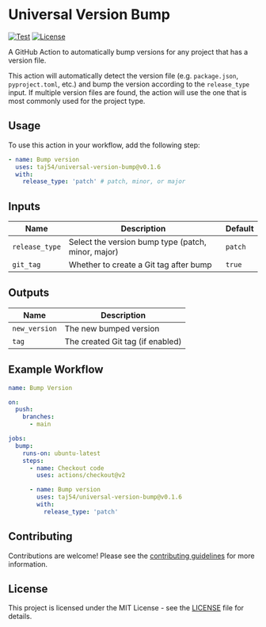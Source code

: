 # Universal Version Bump

[![Test](https://github.com/taj54/universal-version-bump/actions/workflows/test.yml/badge.svg)](https://github.com/taj54/universal-version-bump/actions/workflows/test.yml)
[![License](https://img.shields.io/badge/license-MIT-blue.svg)](LICENSE)

A GitHub Action to automatically bump versions for any project that has a version file.

This action will automatically detect the version file (e.g. `package.json`, `pyproject.toml`, etc.) and bump the version according to the `release_type` input. If multiple version files are found, the action will use the one that is most commonly used for the project type.

## Usage

To use this action in your workflow, add the following step:

```yaml
- name: Bump version
  uses: taj54/universal-version-bump@v0.1.6
  with:
    release_type: 'patch' # patch, minor, or major
```

## Inputs

| Name           | Description                                        | Default |
| -------------- | -------------------------------------------------- | ------- |
| `release_type` | Select the version bump type (patch, minor, major) | `patch` |
| `git_tag`      | Whether to create a Git tag after bump             | `true`  |

## Outputs

| Name          | Description                      |
| ------------- | -------------------------------- |
| `new_version` | The new bumped version           |
| `tag`         | The created Git tag (if enabled) |

## Example Workflow

```yaml
name: Bump Version

on:
  push:
    branches:
      - main

jobs:
  bump:
    runs-on: ubuntu-latest
    steps:
      - name: Checkout code
        uses: actions/checkout@v2

      - name: Bump version
        uses: taj54/universal-version-bump@v0.1.6
        with:
          release_type: 'patch'
```

## Contributing

Contributions are welcome! Please see the [contributing guidelines](CONTRIBUTING.md) for more information.

## License

This project is licensed under the MIT License - see the [LICENSE](LICENSE) file for details.
